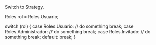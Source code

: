 ﻿Switch to Strategy.

Roles rol = Roles.Usuario;

switch (rol)
{
    case Roles.Usuario:
        // do something
        break;
    case Roles.Administrador:
        // do something
        break;
    case Roles.Invitado:
        // do something
        break;
    default:
        break;
}